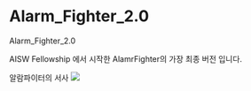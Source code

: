 # Alarm_Fighter_2.0
Alarm_Fighter_2.0

AISW Fellowship 에서 시작한 AlamrFighter의 가장 최종 버전 입니다.

알람파이터의 서사
<img src="https://github.com/l3umblee/Pictures/assets/99014066/6481521e-db02-476e-92f5-adde3acbee6e">
